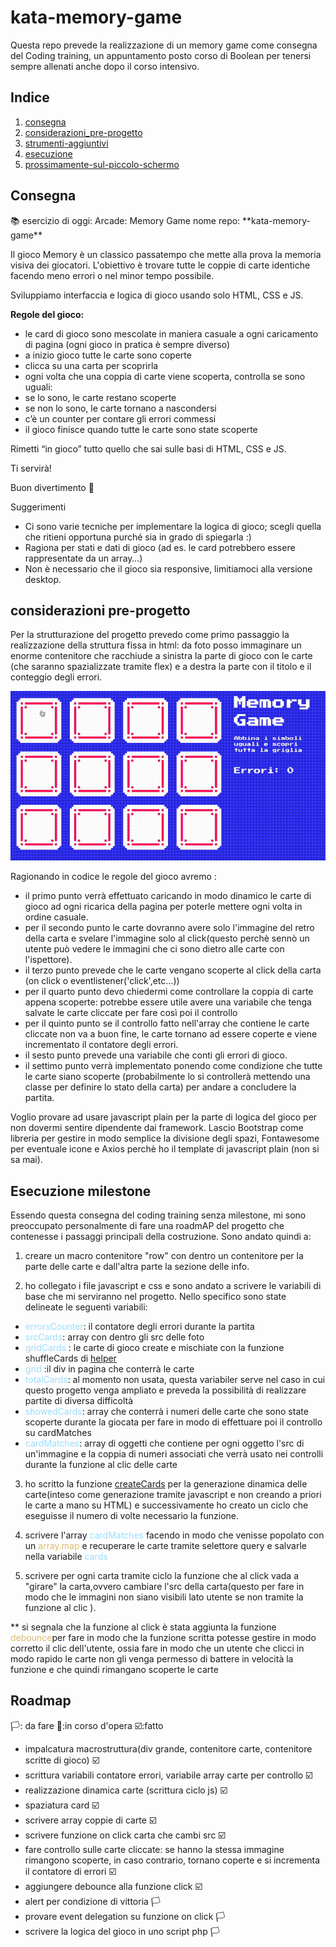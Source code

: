 # kata-memory-game
Questa repo prevede la realizzazione di un memory game come consegna del Coding training, un appuntamento posto corso di Boolean per tenersi sempre allenati anche dopo il corso intensivo.

## Indice

1. [consegna](#consegna)
2. [considerazioni_pre-progetto](#considerazioni-pre-progetto)
3. [strumenti-aggiuntivi](#strumenti-aggiuntivi )
3. [esecuzione](#esecuzione-milestone)
5. [prossimamente-sul-piccolo-schermo](#roadmap)



## Consegna

<aside>
📚 esercizio di oggi: Arcade: Memory Game
nome repo: **kata-memory-game**

Il gioco Memory è un classico passatempo che mette alla prova la memoria visiva dei giocatori. L'obiettivo è trovare tutte le coppie di carte identiche facendo meno errori o nel minor tempo possibile.

Sviluppiamo interfaccia e logica di gioco usando solo HTML, CSS e JS.

**Regole del gioco:**

- le card di gioco sono mescolate in maniera casuale a ogni caricamento di pagina (ogni gioco in pratica è sempre diverso)
- a inizio gioco tutte le carte sono coperte
- clicca su una carta per scoprirla
- ogni volta che una coppia di carte viene scoperta, controlla se sono uguali:
- se lo sono, le carte restano scoperte
- se non lo sono, le carte tornano a nascondersi
- c’è un counter per contare gli errori commessi
- il gioco finisce quando tutte le carte sono state scoperte

Rimetti “in gioco” tutto quello che sai sulle basi di HTML, CSS e JS. 

Ti servirà!

Buon divertimento 👾

</aside>

 Suggerimenti

- Ci sono varie tecniche per implementare la logica di gioco; scegli quella che ritieni opportuna purché sia in grado di spiegarla :)
- Ragiona per stati e dati di gioco (ad es. le card potrebbero essere rappresentate da un array…)
- Non è necessario che il gioco sia responsive, limitiamoci alla versione desktop.

## considerazioni pre-progetto
Per la strutturazione del progetto prevedo come primo passaggio la realizzazione della struttura fissa in html: da foto posso immaginare un enorme contenitore che racchiude a sinistra la parte di gioco con le carte (che saranno spazializzate tramite flex) e a destra la parte con il titolo e il conteggio degli errori.

![foto](/assets/images/output.gif)

Ragionando in codice le regole del gioco avremo :
- il primo punto verrà effettuato caricando in modo dinamico le carte di gioco ad ogni ricarica della pagina per poterle mettere ogni volta in ordine casuale.
- per il secondo punto le carte dovranno avere solo l'immagine del retro della carta e svelare l'immagine solo al click(questo perchè sennò un utente può vedere le immagini che ci sono dietro alle carte con l'ispettore).
- il terzo punto prevede che le carte vengano scoperte al click della carta (on click o eventlistener('click',etc...))
- per il quarto punto devo chiedermi come controllare la coppia di carte appena scoperte: potrebbe essere utile avere una variabile che tenga salvate le carte cliccate per fare così poi il controllo
- per il quinto punto se il controllo fatto nell'array che contiene le carte cliccate non va a buon fine, le carte tornano ad essere coperte e viene incrementato il contatore degli errori.
- il sesto punto prevede una variabile che conti gli errori di gioco.
- il settimo punto verrà implementato ponendo come condizione che tutte le carte siano scoperte (probabilmente lo si controllerà mettendo una classe per definire lo stato della carta) per andare a concludere la partita.  



Voglio provare ad usare javascript plain per la parte di logica del gioco per non dovermi sentire dipendente dai framework.
Lascio Bootstrap come libreria per gestire in modo semplice la divisione degli spazi, Fontawesome per eventuale icone e Axios perchè ho il template di javascript plain (non si sa mai).

## Esecuzione milestone
Essendo questa consegna del coding training senza milestone, mi sono preoccupato personalmente di fare una roadmAP del progetto che contenesse i passaggi principali della costruzione.
Sono andato quindi a:
1) creare un macro contenitore "row" con dentro  un contenitore per la parte delle carte e dall'altra parte la sezione delle info.


2) ho collegato i file javascript e css e sono andato a scrivere le variabili di base che mi serviranno nel progetto. Nello specifico sono state delineate le seguenti variabili:
- <span style="color: #9CDCFE;">errorsCounter</span>: il contatore degli errori durante la partita
- <span style="color: #9CDCFE;">srcCards</span>: array con dentro gli src delle foto
- <span style="color: #9CDCFE;">gridCards</span> : le carte di gioco create e mischiate con la funzione shuffleCards di [helper](/JS/helper.js)  
- <span style="color: #9CDCFE;">grid</span> :il div in pagina che conterrà le carte
- <span style="color: #9CDCFE;">totalCards</span>: al momento non usata, questa variabiler serve nel caso in cui questo progetto venga ampliato e preveda la possibilità di realizzare partite di diversa difficoltà
- <span style="color: #9CDCFE;">showedCards</span>: array che conterrà i numeri delle carte che sono state scoperte durante la giocata per fare in modo di effettuare poi il controllo su cardMatches
- <span style="color: #9CDCFE;">cardMatches</span>: array di oggetti che contiene per ogni oggetto l'src di un'immagine e la coppia di numeri associati che verrà usato nei controlli durante la funzione al clic delle carte

3) ho scritto la funzione [createCards](/JS/helper.js) per la generazione dinamica delle carte(inteso come generazione tramite javascript e non creando a priori le carte a mano su HTML) e successivamente ho creato un ciclo che eseguisse il numero di volte necessario la funzione.


4) scrivere l'array <span style="color: #9CDCFE;">cardMatches</span> facendo in modo che venisse popolato con un <span style="color: #dcbb6d;">array.map</span> e recuperare le carte tramite selettore query e salvarle nella variabile <span style="color: #9CDCFE;">cards</span> 

5) scrivere per ogni carta tramite ciclo la funzione che al click vada a "girare" la carta,ovvero cambiare l'src della carta(questo per fare in modo che le immagini non siano visibili lato utente se non tramite la funzione al clic ).

** si segnala che la funzione al click è stata aggiunta la funzione <span style="color: #dcbb6d;">debounce</span>per fare in modo che la funzione scritta potesse gestire in modo corretto il clic dell'utente, ossia fare in modo che un utente che clicci in modo rapido le carte non gli venga permesso di battere in velocità la funzione e che quindi rimangano scoperte le carte 


## Roadmap
🏳️: da fare
🔨:in corso d'opera
☑️:fatto
- impalcatura macrostruttura(div grande, contenitore carte, contenitore scritte di gioco) ☑️
- scrittura variabili contatore errori, variabile array carte per controllo ☑️
- realizzazione dinamica carte (scrittura ciclo js) ☑️
- spaziatura card ☑️
- scrivere array coppie di carte ☑️
- scrivere funzione on click carta che cambi src ☑️
- fare controllo sulle carte cliccate: se hanno la stessa immagine rimangono scoperte, in caso contrario, tornano coperte e si incrementa il contatore di errori ☑️
- aggiungere debounce alla funzione click ☑️
- alert per condizione di vittoria 🏳️
- provare event delegation su funzione on click 🏳️
- scrivere la logica del gioco in uno script php 🏳️